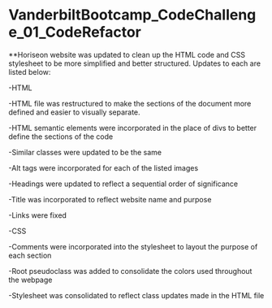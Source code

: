 # VanderbiltBootcamp_CodeChallenge_01_CodeRefactor
**Horiseon website was updated to clean up the HTML code and CSS stylesheet to be more simplified and better structured.  Updates to each are listed below:

-HTML

  -HTML file was restructured to make the sections of the document more defined and easier to visually separate.
  
  -HTML semantic elements were incorporated in the place of divs to better define the sections of the code
  
  -Similar classes were updated to be the same
  
  -Alt tags were incorporated for each of the listed images
  
  -Headings were updated to reflect a sequential order of significance
  
  -Title was incorporated to reflect website name and purpose
  
  -Links were fixed
  
-CSS

  -Comments were incorporated into the stylesheet to layout the purpose of each section
  
  -Root pseudoclass was added to consolidate the colors used throughout the webpage
  
  -Stylesheet was consolidated to reflect class updates made in the HTML file
  
